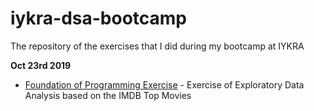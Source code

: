 # iykra-dsa-bootcamp
The repository of the exercises that I did during my bootcamp at IYKRA

**Oct 23rd 2019**
- [Foundation of Programming Exercise](https://github.com/hariesramdhani/iykra-dsa-bootcamp/blob/master/Foundation%20of%20Programming%20-%20Exercise.ipynb) - Exercise of Exploratory Data Analysis based on the IMDB Top Movies 
